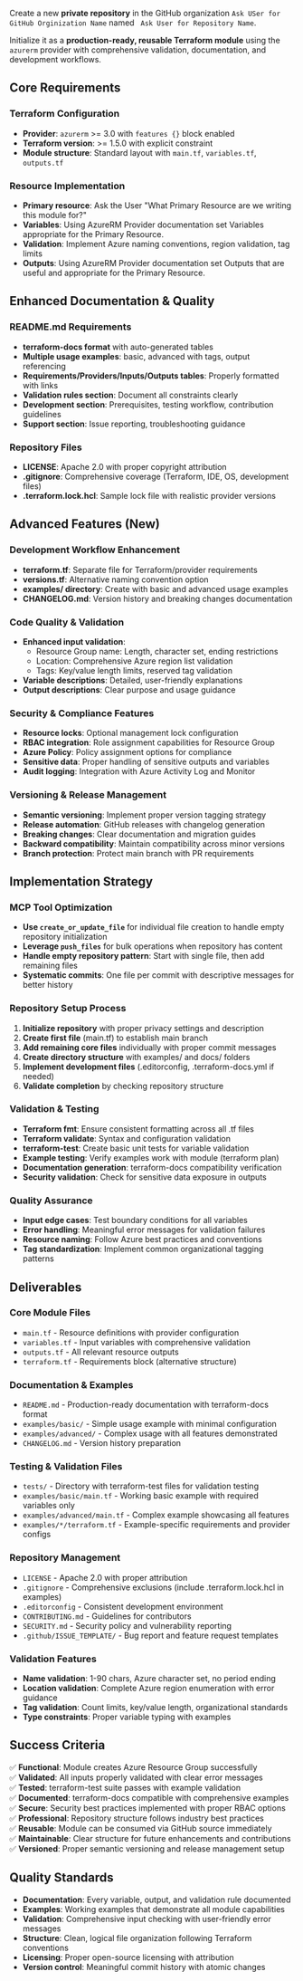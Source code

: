 Create a new **private repository** in the GitHub organization `Ask USer for GitHub Orginization Name` named ` Ask User for Repository Name`.

Initialize it as a **production-ready, reusable Terraform module** using the `azurerm` provider with comprehensive validation, documentation, and development workflows.

## Core Requirements

### Terraform Configuration
- **Provider**: `azurerm` >= 3.0 with `features {}` block enabled
- **Terraform version**: >= 1.5.0 with explicit constraint
- **Module structure**: Standard layout with `main.tf`, `variables.tf`, `outputs.tf`

### Resource Implementation
- **Primary resource**: Ask the User "What Primary Resource are we writing this module for?"
- **Variables**: Using AzureRM Provider documentation set Variables appropriate for the Primary Resource.
- **Validation**: Implement Azure naming conventions, region validation, tag limits
- **Outputs**: Using AzureRM Provider documentation set Outputs that are useful and appropriate for the Primary Resource.

## Enhanced Documentation & Quality

### README.md Requirements
- **terraform-docs format** with auto-generated tables
- **Multiple usage examples**: basic, advanced with tags, output referencing
- **Requirements/Providers/Inputs/Outputs tables**: Properly formatted with links
- **Validation rules section**: Document all constraints clearly
- **Development section**: Prerequisites, testing workflow, contribution guidelines
- **Support section**: Issue reporting, troubleshooting guidance

### Repository Files
- **LICENSE**: Apache 2.0 with proper copyright attribution
- **.gitignore**: Comprehensive coverage (Terraform, IDE, OS, development files)
- **.terraform.lock.hcl**: Sample lock file with realistic provider versions

## Advanced Features (New)

### Development Workflow Enhancement
- **terraform.tf**: Separate file for Terraform/provider requirements
- **versions.tf**: Alternative naming convention option
- **examples/ directory**: Create with basic and advanced usage examples
- **CHANGELOG.md**: Version history and breaking changes documentation

### Code Quality & Validation
- **Enhanced input validation**:
  - Resource Group name: Length, character set, ending restrictions
  - Location: Comprehensive Azure region list validation
  - Tags: Key/value length limits, reserved tag validation
- **Variable descriptions**: Detailed, user-friendly explanations
- **Output descriptions**: Clear purpose and usage guidance

### Security & Compliance Features
- **Resource locks**: Optional management lock configuration
- **RBAC integration**: Role assignment capabilities for Resource Group
- **Azure Policy**: Policy assignment options for compliance
- **Sensitive data**: Proper handling of sensitive outputs and variables
- **Audit logging**: Integration with Azure Activity Log and Monitor

### Versioning & Release Management
- **Semantic versioning**: Implement proper version tagging strategy
- **Release automation**: GitHub releases with changelog generation
- **Breaking changes**: Clear documentation and migration guides
- **Backward compatibility**: Maintain compatibility across minor versions
- **Branch protection**: Protect main branch with PR requirements

## Implementation Strategy

### MCP Tool Optimization
- **Use `create_or_update_file`** for individual file creation to handle empty repository initialization
- **Leverage `push_files`** for bulk operations when repository has content
- **Handle empty repository pattern**: Start with single file, then add remaining files
- **Systematic commits**: One file per commit with descriptive messages for better history

### Repository Setup Process
1. **Initialize repository** with proper privacy settings and description
2. **Create first file** (main.tf) to establish main branch
3. **Add remaining core files** individually with proper commit messages
4. **Create directory structure** with examples/ and docs/ folders
5. **Implement development files** (.editorconfig, .terraform-docs.yml if needed)
6. **Validate completion** by checking repository structure

### Validation & Testing
- **Terraform fmt**: Ensure consistent formatting across all .tf files
- **Terraform validate**: Syntax and configuration validation
- **terraform-test**: Create basic unit tests for variable validation
- **Example testing**: Verify examples work with module (terraform plan)
- **Documentation generation**: terraform-docs compatibility verification
- **Security validation**: Check for sensitive data exposure in outputs

### Quality Assurance
- **Input edge cases**: Test boundary conditions for all variables
- **Error handling**: Meaningful error messages for validation failures
- **Resource naming**: Follow Azure best practices and conventions
- **Tag standardization**: Implement common organizational tagging patterns

## Deliverables

### Core Module Files
- `main.tf` - Resource definitions with provider configuration
- `variables.tf` - Input variables with comprehensive validation
- `outputs.tf` - All relevant resource outputs
- `terraform.tf` - Requirements block (alternative structure)

### Documentation & Examples
- `README.md` - Production-ready documentation with terraform-docs format
- `examples/basic/` - Simple usage example with minimal configuration
- `examples/advanced/` - Complex usage with all features demonstrated
- `CHANGELOG.md` - Version history preparation

### Testing & Validation Files
- `tests/` - Directory with terraform-test files for validation testing
- `examples/basic/main.tf` - Working basic example with required variables only
- `examples/advanced/main.tf` - Complex example showcasing all features
- `examples/*/terraform.tf` - Example-specific requirements and provider configs

### Repository Management
- `LICENSE` - Apache 2.0 with proper attribution
- `.gitignore` - Comprehensive exclusions (include .terraform.lock.hcl in examples)
- `.editorconfig` - Consistent development environment
- `CONTRIBUTING.md` - Guidelines for contributors
- `SECURITY.md` - Security policy and vulnerability reporting
- `.github/ISSUE_TEMPLATE/` - Bug report and feature request templates

### Validation Features
- **Name validation**: 1-90 chars, Azure character set, no period ending
- **Location validation**: Complete Azure region enumeration with error guidance
- **Tag validation**: Count limits, key/value length, organizational standards
- **Type constraints**: Proper variable typing with examples

## Success Criteria

✅ **Functional**: Module creates Azure Resource Group successfully  
✅ **Validated**: All inputs properly validated with clear error messages  
✅ **Tested**: terraform-test suite passes with example validation  
✅ **Documented**: terraform-docs compatible with comprehensive examples  
✅ **Secure**: Security best practices implemented with proper RBAC options  
✅ **Professional**: Repository structure follows industry best practices  
✅ **Reusable**: Module can be consumed via GitHub source immediately  
✅ **Maintainable**: Clear structure for future enhancements and contributions  
✅ **Versioned**: Proper semantic versioning and release management setup  

## Quality Standards

- **Documentation**: Every variable, output, and validation rule documented
- **Examples**: Working examples that demonstrate all module capabilities
- **Validation**: Comprehensive input checking with user-friendly error messages
- **Structure**: Clean, logical file organization following Terraform conventions
- **Licensing**: Proper open-source licensing with attribution
- **Version control**: Meaningful commit history with atomic changes
